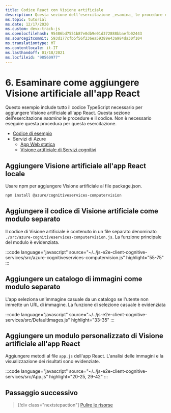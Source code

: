 ```yaml
---
title: Codice React con Visione artificiale
description: Questa sezione dell'esercitazione _esamina_ le procedure e il codice. Non è necessario eseguire questa procedura per questa esercitazione.
ms.topic: tutorial
ms.date: 12/17/2020
ms.custom: devx-track-js
ms.openlocfilehash: 95486bd7551b87e0db9e01d372888bbaefb02443
ms.sourcegitcommit: 593d177cfb5f56f236ea59389e43a984da30f104
ms.translationtype: MT
ms.contentlocale: it-IT
ms.lasthandoff: 01/18/2021
ms.locfileid: "98560977"
---
```

# <a name="6-review-how-to-add-computer-vision-to-the-react-app"></a>6. Esaminare come aggiungere Visione artificiale all'app React

Questo esempio include tutto il codice TypeScript necessario per aggiungere Visione artificiale all'app React. Questa sezione dell'esercitazione _esamina_ le procedure e il codice. Non è necessario eseguire questa procedura per questa esercitazione. 

* [Codice di esempio](https://github.com/Azure-Samples/js-e2e-client-cognitive-services)
* Servizi di Azure
    * [App Web statica](/azure/static-web-apps)
    * [Visione artificiale di Servizi cognitivi](/azure/cognitive-services/computer-vision/)

## <a name="add-computer-vision-to-local-react-app"></a>Aggiungere Visione artificiale all'app React locale

Usare npm per aggiungere Visione artificiale al file package.json. 

```bash
npm install @azure/cognitiveservices-computervision 
```

## <a name="add-computer-vision-code-as-separate-module"></a>Aggiungere il codice di Visione artificiale come modulo separato

Il codice di Visione artificiale è contenuto in un file separato denominato `./src/azure-cognitiveservices-computervision.js`. La funzione principale del modulo è evidenziata. 

:::code language="javascript" source="~/../js-e2e-client-cognitive-services/src/azure-cognitiveservices-computervision.js" highlight="55-75" :::

## <a name="add-catalog-of-images-as-separate-module"></a>Aggiungere un catalogo di immagini come modulo separato

L'app seleziona un'immagine casuale da un catalogo se l'utente non immette un URL di immagine. La funzione di selezione casuale è evidenziata 

:::code language="javascript" source="~/../js-e2e-client-cognitive-services/src/DefaultImages.js" highlight="33-35" :::

## <a name="add-custom-computer-vision-module-to-react-app"></a>Aggiungere un modulo personalizzato di Visione artificiale all'app React

Aggiungere metodi al file `app.js` dell'app React. L'analisi delle immagini e la visualizzazione dei risultati sono evidenziate.

:::code language="javascript" source="~/../js-e2e-client-cognitive-services/src/App.js" highlight="20-25, 29-42" :::

## <a name="next-step"></a>Passaggio successivo

> [!div class="nextstepaction"]
> [Pulire le risorse](clean-up-resources.md)